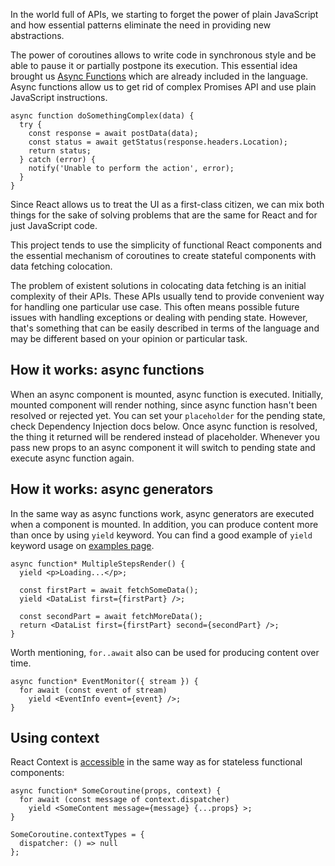 In the world full of APIs, we starting to forget the power of plain JavaScript and how essential patterns eliminate the need in providing new abstractions.

The power of coroutines allows to write code in synchronous style and be able to pause it or partially postpone its execution. This essential idea brought us [Async Functions](https://github.com/tc39/ecmascript-asyncawait) which are already included in the language. Async functions allow us to get rid of complex Promises API and use plain JavaScript instructions.

    async function doSomethingComplex(data) {
      try {
        const response = await postData(data);
        const status = await getStatus(response.headers.Location);
        return status;
      } catch (error) {
        notify('Unable to perform the action', error);
      }
    }

Since React allows us to treat the UI as a first-class citizen, we can mix both things for the sake of solving problems that are the same for React and for just JavaScript code.

This project tends to use the simplicity of functional React components and the essential mechanism of coroutines to create stateful components with data fetching colocation.

The problem of existent solutions in colocating data fetching is an initial complexity of their APIs. These APIs usually tend to provide convenient way for handling one particular use case. This often means possible future issues with handling exceptions or dealing with pending state. However, that's something that can be easily described in terms of the language and may be different based on your opinion or particular task.

## How it works: async functions

When an async component is mounted, async function is executed. Initially, mounted component will render nothing, since async function hasn't been resolved or rejected yet. You can set your `placeholder` for the pending state, check Dependency Injection docs below. Once async function is resolved, the thing it returned will be rendered instead of placeholder. Whenever you pass new props to an async component it will switch to pending state and execute async function again.

## How it works: async generators

In the same way as async functions work, async generators are executed when a component is mounted. In addition, you can produce content more than once by using `yield` keyword. You can find a good example of `yield` keyword usage on [examples page](/Examples.html).

    async function* MultipleStepsRender() {
      yield <p>Loading...</p>;

      const firstPart = await fetchSomeData();
      yield <DataList first={firstPart} />;

      const secondPart = await fetchMoreData();
      return <DataList first={firstPart} second={secondPart} />;
    }

Worth mentioning, `for..await` also can be used for producing content over time.

    async function* EventMonitor({ stream }) {
      for await (const event of stream)
        yield <EventInfo event={event} />;
    }

## Using context

React Context is [accessible](https://facebook.github.io/react/docs/context.html#referencing-context-in-stateless-functional-components) in the same way as for stateless functional components:

    async function* SomeCoroutine(props, context) {
      for await (const message of context.dispatcher)
        yield <SomeContent message={message} {...props} >;
    }

    SomeCoroutine.contextTypes = {
      dispatcher: () => null
    };
